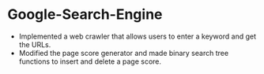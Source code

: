 # Google-Search-Engine

- Implemented a web crawler that allows users to enter a keyword and get the URLs.
- Modified the page score generator and made binary search tree functions to insert and delete a page score.
